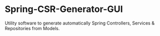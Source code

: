 # Spring-CSR-Generator-GUI
Utility software to generate automatically Spring Controllers, Services &amp; Repositories from Models.
